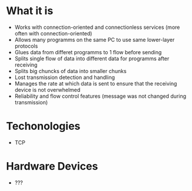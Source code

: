 #                  What it is

- Works with connection-oriented and connectionless services (more often with connection-oriented)
- Allows many programms on the same PC to use same lower-layer protocols
- Glues data from differet programms to 1 flow before sending
- Splits single flow of data into different data for programms after receiving
- Splits big chuncks of data into smaller chunks
- Lost transmission detection and handling
- Manages the rate at which data is sent to ensure that the receiving device is not overwhelmed
- Reliability and flow control features (message was not changed during transmission)








#                  Techonologies

- TCP









#                  Hardware Devices

- ???